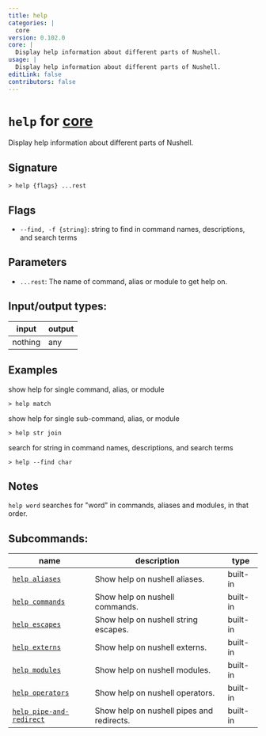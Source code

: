 ```yaml
---
title: help
categories: |
  core
version: 0.102.0
core: |
  Display help information about different parts of Nushell.
usage: |
  Display help information about different parts of Nushell.
editLink: false
contributors: false
---
```

<!-- This file is automatically generated. Please edit the command in https://github.com/nushell/nushell instead. -->

# `help` for [core](/commands/categories/core.md)

<div class='command-title'>Display help information about different parts of Nushell.</div>

## Signature

```> help {flags} ...rest```

## Flags

 -  `--find, -f {string}`: string to find in command names, descriptions, and search terms

## Parameters

 -  `...rest`: The name of command, alias or module to get help on.


## Input/output types:

| input   | output |
| ------- | ------ |
| nothing | any    |

## Examples

show help for single command, alias, or module
```nu
> help match

```

show help for single sub-command, alias, or module
```nu
> help str join

```

search for string in command names, descriptions, and search terms
```nu
> help --find char

```

## Notes
`help word` searches for "word" in commands, aliases and modules, in that order.

## Subcommands:

| name                                                                 | description                               | type     |
| -------------------------------------------------------------------- | ----------------------------------------- | -------- |
| [`help aliases`](/commands/docs/help_aliases.md)                     | Show help on nushell aliases.             | built-in |
| [`help commands`](/commands/docs/help_commands.md)                   | Show help on nushell commands.            | built-in |
| [`help escapes`](/commands/docs/help_escapes.md)                     | Show help on nushell string escapes.      | built-in |
| [`help externs`](/commands/docs/help_externs.md)                     | Show help on nushell externs.             | built-in |
| [`help modules`](/commands/docs/help_modules.md)                     | Show help on nushell modules.             | built-in |
| [`help operators`](/commands/docs/help_operators.md)                 | Show help on nushell operators.           | built-in |
| [`help pipe-and-redirect`](/commands/docs/help_pipe-and-redirect.md) | Show help on nushell pipes and redirects. | built-in |